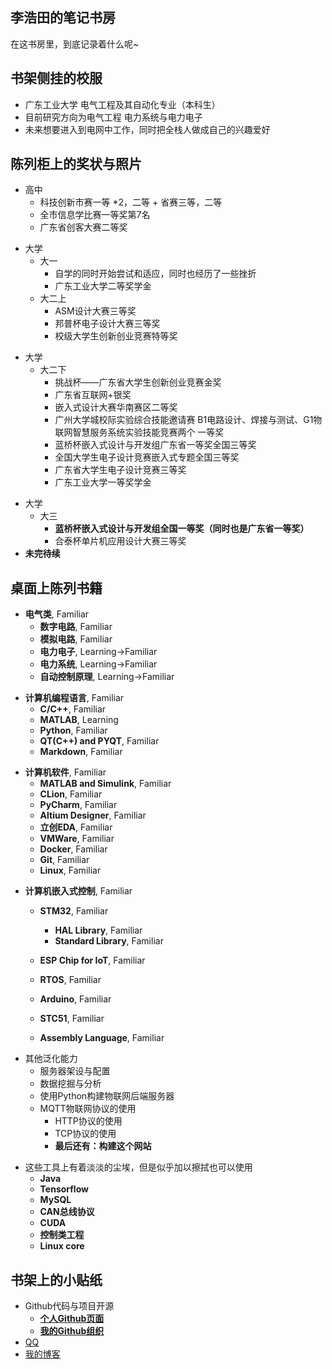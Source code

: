 <!-- .slide: data-background-image="https://github.xutongxin.me/https://raw.githubusercontent.com/xutongxin1/xutongxin1.github.io/master/blog_picture/HVKMeuCvlnOJUq6.jpg" , data-background-opacity="0.5"-->



## 李浩田的笔记书房

在这书房里，到底记录着什么呢~




<!-- .slide -->
<!-- .slide: data-background-image="https://github.xutongxin.me/https://raw.githubusercontent.com/xutongxin1/xutongxin1.github.io/master/blog_picture/NBHwtcFdXCjPkgf.jpg" , data-background-opacity="0.5"-->



## 书架侧挂的校服



<!-- slide vertical=true -->
<!-- .slide: data-background-image="https://github.xutongxin.me/https://raw.githubusercontent.com/xutongxin1/xutongxin1.github.io/master/blog_picture/NBHwtcFdXCjPkgf.jpg" , data-background-opacity="0.5"-->



- 广东工业大学 电气工程及其自动化专业（本科生）
- 目前研究方向为电气工程 电力系统与电力电子
- 未来想要进入到电网中工作，同时把全栈人做成自己的兴趣爱好



<!-- .slide -->
<!-- .slide: data-background-image="https://github.xutongxin.me/https://raw.githubusercontent.com/xutongxin1/xutongxin1.github.io/master/blog_picture/1BKCyMV3tSqOhvg.jpg" , data-background-opacity="0.5"-->



## 陈列柜上的奖状与照片

<!-- slide vertical=true -->
<!-- .slide: data-background-image="https://github.xutongxin.me/https://raw.githubusercontent.com/xutongxin1/xutongxin1.github.io/master/blog_picture/1BKCyMV3tSqOhvg.jpg" , data-background-opacity="0.5"-->

- 高中
	- 科技创新市赛一等 *2，二等 + 省赛三等，二等
	- 全市信息学比赛一等奖第7名
	- 广东省创客大赛二等奖

<!-- slide vertical=true -->
<!-- .slide: data-background-image="https://github.xutongxin.me/https://raw.githubusercontent.com/xutongxin1/xutongxin1.github.io/master/blog_picture/1BKCyMV3tSqOhvg.jpg" , data-background-opacity="0.5"-->

- 大学
  - 大一
    - 自学的同时开始尝试和适应，同时也经历了一些挫折
    - 广东工业大学二等奖学金
  - 大二上
    - ASM设计大赛三等奖
    - 邦普杯电子设计大赛三等奖 
    - 校级大学生创新创业竞赛特等奖
  
  
  

<!-- slide vertical=true -->
<!-- .slide: data-background-image="https://github.xutongxin.me/https://raw.githubusercontent.com/xutongxin1/xutongxin1.github.io/master/blog_picture/1BKCyMV3tSqOhvg.jpg" , data-background-opacity="0.5"-->

  - 大学
    - 大二下
      - 挑战杯——广东省大学生创新创业竞赛金奖
      - 广东省互联网+银奖
      - 嵌入式设计大赛华南赛区二等奖
      - 广州大学城校际实验综合技能邀请赛 B1电路设计、焊接与测试、G1物联网智慧服务系统实验技能竞赛两个 一等奖
      - 蓝桥杯嵌入式设计与开发组广东省一等奖全国三等奖
      - 全国大学生电子设计竞赛嵌入式专题全国三等奖
      - 广东省大学生电子设计竞赛三等奖
      - 广东工业大学一等奖学金



<!-- slide vertical=true -->
<!-- .slide: data-background-image="https://github.xutongxin.me/https://raw.githubusercontent.com/xutongxin1/xutongxin1.github.io/master/blog_picture/1BKCyMV3tSqOhvg.jpg" , data-background-opacity="0.5"-->
  - 大学
    - 大三
      - **蓝桥杯嵌入式设计与开发组全国一等奖（同时也是广东省一等奖）**
      - 合泰杯单片机应用设计大赛三等奖
  - **未完待续**


<!-- slide vertical=true -->
<!-- .slide: data-background-image="https://github.xutongxin.me/https://raw.githubusercontent.com/xutongxin1/xutongxin1.github.io/master/blog_picture/1BKCyMV3tSqOhvg.jpg" , data-background-opacity="0.5"-->


## 桌面上陈列书籍

<!-- slide vertical=true -->
<!-- .slide: data-background-image="https://github.xutongxin.me/https://raw.githubusercontent.com/xutongxin1/xutongxin1.github.io/master/blog_picture/Z2OUmsbBciDp9r5.jpg" , data-background-opacity="0.5"-->

- **电气类**, Familiar
  - **数字电路**, Familiar
  - **模拟电路**, Familiar
  - **电力电子**, Learning->Familiar
  - **电力系统**, Learning->Familiar
  - **自动控制原理**, Learning->Familiar




<!-- slide vertical=true -->
<!-- .slide: data-background-image="https://github.xutongxin.me/https://raw.githubusercontent.com/xutongxin1/xutongxin1.github.io/master/blog_picture/Z2OUmsbBciDp9r5.jpg" , data-background-opacity="0.5"-->


- **计算机编程语言**, Familiar
  - **C/C++**,  Familiar
  - **MATLAB**, Learning
  - **Python**, Familiar
  - **QT(C++)  and PYQT**, Familiar
  - **Markdown**, Familiar




<!-- slide vertical=true -->
<!-- .slide: data-background-image="https://github.xutongxin.me/https://raw.githubusercontent.com/xutongxin1/xutongxin1.github.io/master/blog_picture/Z2OUmsbBciDp9r5.jpg" , data-background-opacity="0.5"-->



- **计算机软件**, Familiar
  - **MATLAB and Simulink**, Familiar
  - **CLion**, Familiar
  - **PyCharm**, Familiar
  - **Altium Designer**, Familiar
  - **立创EDA**, Familiar
  - **VMWare**, Familiar
  - **Docker**, Familiar
  - **Git**, Familiar
  - **Linux**, Familiar




<!-- slide vertical=true -->
<!-- .slide: data-background-image="https://github.xutongxin.me/https://raw.githubusercontent.com/xutongxin1/xutongxin1.github.io/master/blog_picture/Z2OUmsbBciDp9r5.jpg" , data-background-opacity="0.5"-->


- **计算机嵌入式控制**, Familiar
  - **STM32**, Familiar
    - **HAL Library**, Familiar
    - **Standard Library**, Familiar
  - **ESP Chip for IoT**, Familiar
  - **RTOS**, Familiar

  - **Arduino**, Familiar
  - **STC51**, Familiar
  - **Assembly Language**, Familiar




  

<!-- slide vertical=true -->
<!-- .slide: data-background-image="https://github.xutongxin.me/https://raw.githubusercontent.com/xutongxin1/xutongxin1.github.io/master/blog_picture/Z2OUmsbBciDp9r5.jpg" , data-background-opacity="0.5"-->

- 其他泛化能力
	- 服务器架设与配置
	- 数据挖掘与分析
	- 使用Python构建物联网后端服务器
  - MQTT物联网协议的使用
	- HTTP协议的使用
	- TCP协议的使用
	- **最后还有：构建这个网站**

<!-- slide vertical=true -->
<!-- .slide: data-background-image="https://github.xutongxin.me/https://raw.githubusercontent.com/xutongxin1/xutongxin1.github.io/master/blog_picture/Z2OUmsbBciDp9r5.jpg" , data-background-opacity="0.5"-->

- 这些工具上有着淡淡的尘埃，但是似乎加以擦拭也可以使用
  - **Java**
  - **Tensorflow**
  - **MySQL**
  - **CAN总线协议**
  - **CUDA**
  - **控制类工程**
  - **Linux core**



<!-- .slide -->
<!-- .slide: data-background-image="https://github.xutongxin.me/https://raw.githubusercontent.com/xutongxin1/xutongxin1.github.io/master/blog_picture/RshS1xwPKJcBHg5.jpg" , data-background-opacity="0.5"-->

## 书架上的小贴纸

<!-- slide vertical=true -->
<!-- .slide: data-background-image="https://github.xutongxin.me/https://raw.githubusercontent.com/xutongxin1/xutongxin1.github.io/master/blog_picture/RshS1xwPKJcBHg5.jpg" , data-background-opacity="0.5"-->

- Github代码与项目开源
  - **[个人Github页面](https://github.com/Yecgaa1)** 
  - **[我的Github组织](https://github.com/xutongxin1)** 
- [QQ](tencent://AddContact/?fromId=45&fromSubId=1&subcmd=all&uin=2656823393&website=www.oicqzone.com)
- [我的博客](https://blog.xutongxin.me)



